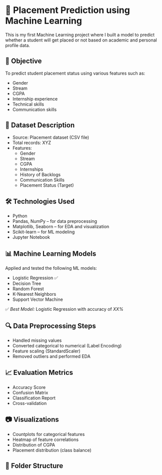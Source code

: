 # 🎯 Placement Prediction using Machine Learning

This is my first Machine Learning project where I built a model to predict whether a student will get placed or not based on academic and personal profile data.

## 📌 Objective

To predict student placement status using various features such as:
- Gender
- Stream
- CGPA
- Internship experience
- Technical skills
- Communication skills

## 📁 Dataset Description

- Source: Placement dataset (CSV file)
- Total records: XYZ
- Features:
  - Gender
  - Stream
  - CGPA
  - Internships
  - History of Backlogs
  - Communication Skills
  - Placement Status (Target)

## 🛠 Technologies Used

- Python
- Pandas, NumPy – for data preprocessing
- Matplotlib, Seaborn – for EDA and visualization
- Scikit-learn – for ML modeling
- Jupyter Notebook

## 📊 Machine Learning Models

Applied and tested the following ML models:
- Logistic Regression ✅
- Decision Tree
- Random Forest
- K-Nearest Neighbors
- Support Vector Machine

✅ *Best Model:* Logistic Regression with accuracy of *XX%*

## 🔍 Data Preprocessing Steps

- Handled missing values
- Converted categorical to numerical (Label Encoding)
- Feature scaling (StandardScaler)
- Removed outliers and performed EDA

## 📈 Evaluation Metrics

- Accuracy Score
- Confusion Matrix
- Classification Report
- Cross-validation

## 📷 Visualizations

- Countplots for categorical features
- Heatmap of feature correlations
- Distribution of CGPA
- Placement distribution (class balance)

## 📂 Folder Structure
